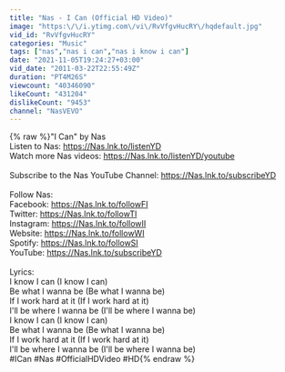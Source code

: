 ```yaml
---
title: "Nas - I Can (Official HD Video)"
image: "https:\/\/i.ytimg.com\/vi\/RvVfgvHucRY\/hqdefault.jpg"
vid_id: "RvVfgvHucRY"
categories: "Music"
tags: ["nas","nas i can","nas i know i can"]
date: "2021-11-05T19:24:27+03:00"
vid_date: "2011-03-22T22:55:49Z"
duration: "PT4M26S"
viewcount: "40346090"
likeCount: "431204"
dislikeCount: "9453"
channel: "NasVEVO"
---
```

{% raw %}&quot;I Can&quot; by Nas<br />Listen to Nas: <a rel="nofollow" target="blank" href="https://Nas.lnk.to/listenYD">https://Nas.lnk.to/listenYD</a><br />Watch more Nas videos: <a rel="nofollow" target="blank" href="https://Nas.lnk.to/listenYD/youtube">https://Nas.lnk.to/listenYD/youtube</a><br /><br />Subscribe to the Nas YouTube Channel: <a rel="nofollow" target="blank" href="https://Nas.lnk.to/subscribeYD">https://Nas.lnk.to/subscribeYD</a><br /><br />Follow Nas:<br />Facebook: <a rel="nofollow" target="blank" href="https://Nas.lnk.to/followFI">https://Nas.lnk.to/followFI</a><br />Twitter: <a rel="nofollow" target="blank" href="https://Nas.lnk.to/followTI">https://Nas.lnk.to/followTI</a><br />Instagram: <a rel="nofollow" target="blank" href="https://Nas.lnk.to/followII">https://Nas.lnk.to/followII</a><br />Website: <a rel="nofollow" target="blank" href="https://Nas.lnk.to/followWI">https://Nas.lnk.to/followWI</a><br />Spotify: <a rel="nofollow" target="blank" href="https://Nas.lnk.to/followSI">https://Nas.lnk.to/followSI</a><br />YouTube: <a rel="nofollow" target="blank" href="https://Nas.lnk.to/subscribeYD">https://Nas.lnk.to/subscribeYD</a><br /><br />Lyrics:<br />I know I can (I know I can)<br />Be what I wanna be (Be what I wanna be)<br />If I work hard at it (If I work hard at it)<br />I'll be where I wanna be (I'll be where I wanna be)<br />I know I can (I know I can)<br />Be what I wanna be (Be what I wanna be)<br />If I work hard at it (If I work hard at it)<br />I'll be where I wanna be (I'll be where I wanna be)<br />#ICan #Nas #OfficialHDVideo #HD{% endraw %}
